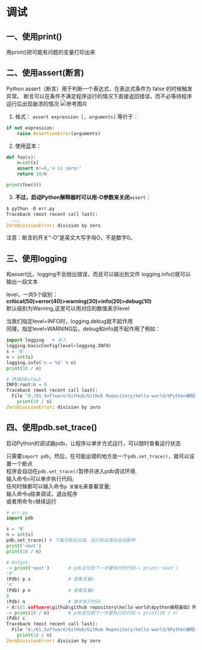 # 调试

## 一、使用print()

用print()把可能有问题的变量打印出来

## 二、使用assert(断言)
Python assert（断言）用于判断一个表达式，在表达式条件为 false 的时候触发异常。
断言可以在条件不满足程序运行的情况下直接返回错误，而不必等待程序运行后出现崩溃的情况
![参考图片](https://www.runoob.com/wp-content/uploads/2019/07/assert.png)

1. 格式：
`assert expression [, arguments]`
等价于：  
```python
if not expression:
    raise AssertionError(arguments)
```

2. 使用蓝本：
```python
def foo(s):
    n=int(s)
    assert n!=0,'n is zero!'
    return 10/n

print(foo(0))
```


3. **不过，启动Python解释器时可以用-O参数来关闭**`assert`：
```python
$ python -O err.py
Traceback (most recent call last):
  ...
ZeroDivisionError: division by zero
``` 
注意：断言的开关“-O”是英文大写字母O，不是数字0。



## 三、使用logging

和assert比，logging不会抛出错误，而且可以输出到文件
logging.info()就可以输出一段文本


level，一共5个级别：  
**critical(50)>error(40)>warning(30)>info(20)>debug(10)**  
默认级别为Warning,这里可以用对应的数值表示level

当我们指定level=INFO时，logging.debug就不起作用  
同理，指定level=WARNING后，debug和info就不起作用了例如：

```python
import logging   # 导入
logging.basicConfig(level=logging.INFO)   
s = '0'
n = int(s)
logging.info('n = %d' % n)
print(10 / n)

# 终端的Output
INFO:root:n = 0
Traceback (most recent call last):
  File "d:/01.Software/GitHub/GitHub Repository/hello-world/《Python编程基础》例题练习/test.py", line 7, in <module>
    print(10 / n)
ZeroDivisionError: division by zero
```


## 四、使用pdb.set_trace()
启动Python的调试器pdb，让程序以单步方式运行，可以随时查看运行状态

只需要`import pdb`，然后，在可能出错的地方放一个`pdb.set_trace()`，就可以设置一个断点  
程序会自动在`pdb.set_trace()`暂停并进入pdb调试环境.  
输入命令`n`可以单步执行代码;  
任何时候都可以输入命令`p 变量名`来查看变量;  
输入命令`q`结束调试，退出程序  
或者用命令`c`继续运行

```python
# err.py
import pdb

s = '0'
n = int(s)
pdb.set_trace() # 下面可能会出错，运行到这里会自动暂停
print('next')
print(10 / n)

# Output:
-> print('next')       # pdb定位到下一步要执行的代码-> print('next')
'0'
(Pdb) p s              # 查看变量s
'0'
(Pdb) p n              # 查看变量n
0
(Pdb) n                # 单步执行代码
> d:\01.software\github\github repository\hello-world\《python编程基础》例题练习\test.py(7)<module>()
-> print(10 / n)       # pdb定位到下一步要执行的代码-> print(10 / n)
(Pdb) c
Traceback (most recent call last):
  File "d:/01.Software/GitHub/GitHub Repository/hello-world/《Python编程基础》例题练习/test.py", line 7, in <module>
    print(10 / n)
ZeroDivisionError: division by zero

         
```




